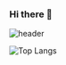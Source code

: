 ### Hi there 👋
![header](https://capsule-render.vercel.app/api?type=wave&color=auto&height=300&section=header&text=walesmin&fontSize=90)

![Top Langs](https://github-readme-stats.vercel.app/api/top-langs/?username=walesmin&layout=compact)


<!--
**walesmin/walesmin** is a ✨ _special_ ✨ repository because its `README.md` (this file) appears on your GitHub profile.

Here are some ideas to get you started:

- 🔭 I’m currently working on ...
- 🌱 I’m currently learning ...
- 👯 I’m looking to collaborate on ...
- 🤔 I’m looking for help with ...
- 💬 Ask me about ...
- 📫 How to reach me: ...
- 😄 Pronouns: ...
- ⚡ Fun fact: ...
-->
